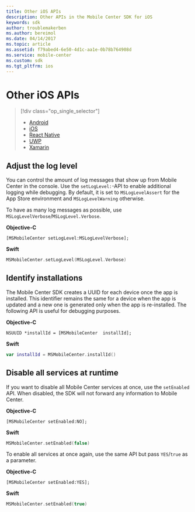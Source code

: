 ```yaml
---
title: Other iOS APIs
description: Other APIs in the Mobile Center SDK for iOS
keywords: sdk
author: troublemakerben
ms.author: bereimol
ms.date: 04/14/2017
ms.topic: article
ms.assetid: f79abed4-6e50-4d1c-aa1e-0b78b764908d
ms.service: mobile-center
ms.custom: sdk
ms.tgt_pltfrm: ios
---
```


# Other iOS APIs

> [!div class="op_single_selector"]
> * [Android](android.md)
> * [iOS](ios.md)
> * [React Native](react-native.md)
> * [UWP](uwp.md)
> * [Xamarin](xamarin.md)

## Adjust the log level

You can control the amount of log messages that show up from Mobile Center in the console. Use the `setLogLevel:`-API to enable additional logging while debugging. By default, it is set to `MSLogLevelAssert` for the App Store environment and `MSLogLevelWarning` otherwise.

To have as many log messages as possible, use `MSLogLevelVerbose`/`MSLogLevel.Verbose`.

**Objective-C**

```obj-c
[MSMobileCenter setLogLevel:MSLogLevelVerbose];
```

**Swift**

```swift
MSMobileCenter.setLogLevel(MSLogLevel.Verbose)
```

## Identify installations

The Mobile Center SDK creates a UUID for each device once the app is installed. This identifier remains the same for a device when the app is updated and a new one is generated only when the app is re-installed. The following API is useful for debugging purposes.

**Objective-C**

```obj-c
NSUUID *installId = [MSMobileCenter  installId];
```

**Swift**

```swift
var installId = MSMobileCenter.installId()
```

## Disable all services at runtime

If you want to disable all Mobile Center services at once, use the `setEnabled` API. When disabled, the SDK will not forward any information to Mobile Center.

**Objective-C**

```obj-c
[MSMobileCenter setEnabled:NO];
```

**Swift**

```swift
MSMobileCenter.setEnabled(false)
```

To enable all services at once again, use the same API but pass `YES`/`true` as a parameter.

**Objective-C**

```obj-c
[MSMobileCenter setEnabled:YES];
```

**Swift**

```swift
MSMobileCenter.setEnabled(true)
```
